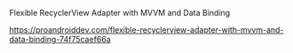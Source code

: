 Flexible RecyclerView Adapter with MVVM and Data Binding

https://proandroiddev.com/flexible-recyclerview-adapter-with-mvvm-and-data-binding-74f75caef66a
